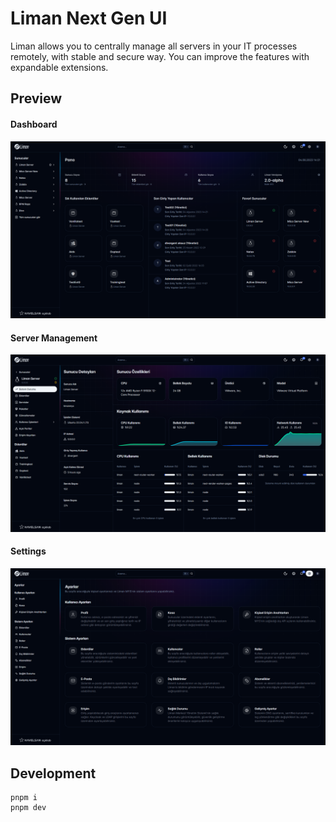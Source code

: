 # Liman Next Gen UI

Liman allows you to centrally manage all servers in your IT processes remotely, with stable and secure way. You can improve the features with expandable extensions.

## Preview

#### Dashboard

![Liman2Dashboard](images/dashboard.png)

#### Server Management

![Liman2ServerManagement](images/server_details.png)

#### Settings

![Liman2Settings](images/settings.png)

## Development

```
pnpm i
pnpm dev
```
